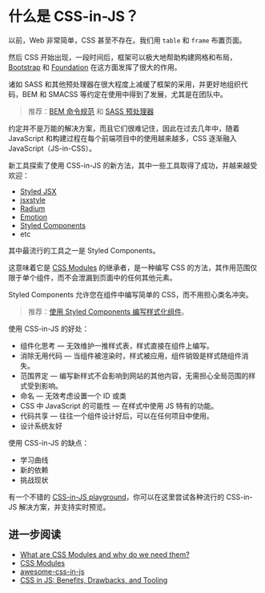 # 什么是 CSS-in-JS？

以前，Web 非常简单，CSS 甚至不存在。我们用 `table` 和 `frame` 布置页面。

然后 CSS 开始出现，一段时间后，框架可以极大地帮助构建网格和布局，[Bootstrap](https://getbootstrap.com/) 和 [Foundation](https://get.foundation/) 在这方面发挥了很大的作用。

诸如 SASS 和其他预处理器在很大程度上减缓了框架的采用，并更好地组织代码，BEM 和 SMACSS 等约定在使用中得到了发展，尤其是在团队中。

> 推荐：[BEM 命令规范](https://github.com/lio-zero/blog/blob/main/CSS/BEM%20%E5%91%BD%E4%BB%A4%E8%A7%84%E8%8C%83.md) 和 [SASS 预处理器](https://github.com/lio-zero/blog/blob/main/CSS/SASS%20%E9%A2%84%E5%A4%84%E7%90%86%E5%99%A8.md)

约定并不是万能的解决方案，而且它们很难记住，因此在过去几年中，随着 JavaScript 和构建过程在每个前端项目中的使用越来越多，CSS 逐渐融入 JavaScript（JS-in-CSS）。

新工具探索了使用 CSS-in-JS 的新方法，其中一些工具取得了成功，并越来越受欢迎：

- [Styled JSX](https://github.com/vercel/styled-jsx)
- [jsxstyle](https://github.com/jsxstyle/jsxstyle)
- [Radium](https://github.com/FormidableLabs/radium)
- [Emotion](https://github.com/emotion-js/emotion)
- [Styled Components](https://styled-components.com/)
- etc

其中最流行的工具之一是 Styled Components。

这意味着它是 [CSS Modules](https://github.com/css-modules/css-modules) 的继承者，是一种编写 CSS 的方法，其作用范围仅限于单个组件，而不会泄漏到页面中的任何其他元素。

Styled Components 允许您在组件中编写简单的 CSS，而不用担心类名冲突。

> 推荐：[使用 Styled Components 编写样式化组件](https://github.com/lio-zero/blog/blob/main/React/%E4%BD%BF%E7%94%A8%20Styled%20Components%20%E7%BC%96%E5%86%99%E6%A0%B7%E5%BC%8F%E5%8C%96%E7%BB%84%E4%BB%B6.md)。

使用 CSS-in-JS 的好处：

- 组件化思考 — 无效维护一推样式表，样式直接在组件上编写。
- 消除无用代码 — 当组件被渲染时，样式被应用，组件销毁是样式随组件消失。
- 范围界定 — 编写新样式不会影响到网站的其他内容，无需担心全局范围的样式受到影响。
- 命名 — 无效考虑设置一个 ID 或类
- CSS 中 JavaScript 的可能性 — 在样式中使用 JS 特有的功能。
- 代码共享 — 往往一个组件设计好后，可以在任何项目中使用。
- 设计系统友好

使用 CSS-in-JS 的缺点：

- 学习曲线
- 新的依赖
- 挑战现状

有一个不错的 [CSS-in-JS playground](https://www.cssinjsplayground.com/)，你可以在这里尝试各种流行的 CSS-in-JS 解决方案，并支持实时预览。

## 进一步阅读

- [What are CSS Modules and why do we need them?](https://css-tricks.com/css-modules-part-1-need/)
- [CSS Modules](https://glenmaddern.com/articles/css-modules)
- [awesome-css-in-js](https://github.com/tuchk4/awesome-css-in-js)
- [CSS in JS: Benefits, Drawbacks, and Tooling](https://medium.com/object-partners/css-in-js-benefits-drawback-and-tooling-80286b03f9aa)
